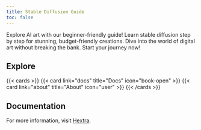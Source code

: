 ```yaml
---
title: Stable Diffusion Guide
toc: false
---
```


Explore AI art with our beginner-friendly guide! Learn stable diffusion step by step for stunning, budget-friendly creations. Dive into the world of digital art without breaking the bank. Start your journey now!

## Explore

{{< cards >}}
  {{< card link="docs" title="Docs" icon="book-open" >}}
  {{< card link="about" title="About" icon="user" >}}
{{< /cards >}}

## Documentation

For more information, visit [Hextra](https://imfing.github.io/hextra).
